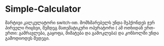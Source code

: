 # Simple-Calculator
მარტივი კალკულატორი switch-ით. მომხმარებელს უნდა შეჰქონდეს ჯერ პირველი რიცხვი, შემდეგ მათემატიკური ოპერატორი ( ამ ოთხიდან ერთ-ერთი: გამრავლება, გაყოფა, მიმატება და გამოკლება) და კონსოლში უნდა გამოდიოდეს შედეგი. 

